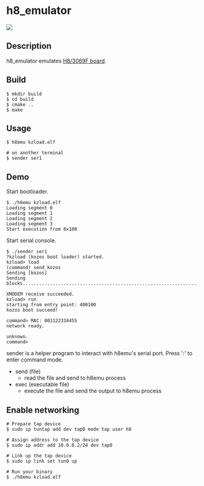 h8_emulator
==================================================

[![](https://github.com/shimomura1004/h8_emulator/workflows/CMake/badge.svg)](https://github.com/shimomura1004/h8_emulator/actions)

## Description
h8_emulator emulates [H8/3069F board](https://akizukidenshi.com/catalog/g/gK-01271/).

## Build
    $ mkdir build
    $ cd build
    $ cmake ..
    $ make

## Usage
    $ h8emu kzload.elf

    # on another terminal
    $ sender ser1

## Demo
Start bootloader.

    $ ./h8emu kzload.elf
    Loading segment 0
    Loading segment 1
    Loading segment 2
    Loading segment 3
    Start execution from 0x100

Start serial console.

    $ ./sender ser1
    ?kzload (kozos boot loader) started.
    kzload> load
    (command) send kozos
    Sending [kozos]
    Sending blocks......................................................................................................................................done.

    XMODEM receive succeeded.
    kzload> run
    starting from entry point: 400100
    kozos boot succeed!

    command> MAC: 001122334455
    network ready.

    unknown.
    command> 

sender is a helper program to interact with h8emu's serial port. Press ':' to enter command mode.
- send (file)
    - read the file and send to h8emu process
- exec (executable file)
    - execute the file and send the output to h8emu process

## Enable networking
    # Prepare tap device
    $ sudo ip tuntap add dev tap0 mode tap user h8

    # Assign address to the tap device
    $ sudo ip addr add 10.0.0.2/24 dev tap0

    # Link up the tap device
    $ sudo ip link set tun0 up

    # Run your binary
    $ ./h8emu kzload.elf
